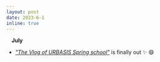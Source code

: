 ```yaml
---
layout: post
date: 2023-6-1
inline: true
---
```

&emsp;**July**
- *<a href='https://urbasis-eu.osug.fr/'>"The Vlog of URBASIS Spring school"</a>*  is finally out :sparkles: :smile:



